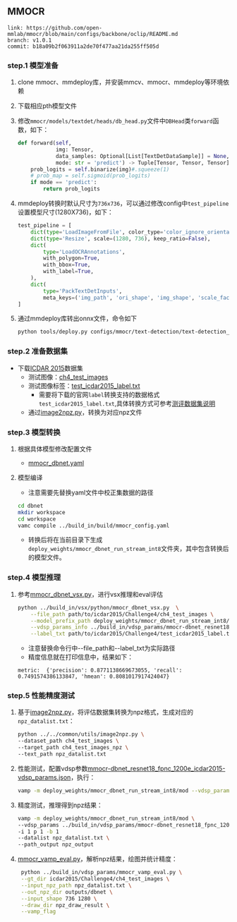 ## MMOCR

```
link: https://github.com/open-mmlab/mmocr/blob/main/configs/backbone/oclip/README.md
branch: v1.0.1
commit: b18a09b2f063911a2de70f477aa21da255ff505d
```

### step.1 模型准备

1. clone mmocr、mmdeploy库，并安装mmcv、mmocr、mmdeploy等环境依赖
2. 下载相应pth模型文件
3. 修改`mmocr/models/textdet/heads/db_head.py`文件中`DBHead`类`forward`函数，如下：
    ```python
    def forward(self,
                img: Tensor,
                data_samples: Optional[List[TextDetDataSample]] = None,
                mode: str = 'predict') -> Tuple[Tensor, Tensor, Tensor]:
        prob_logits = self.binarize(img)#.squeeze(1)
        # prob_map = self.sigmoid(prob_logits)
        if mode == 'predict':
            return prob_logits
    ```

4. mmdeploy转换时默认尺寸为`736x736`，可以通过修改config中`test_pipeline`设置模型尺寸(1280X736)，如下：
    ```python
    test_pipeline = [
        dict(type='LoadImageFromFile', color_type='color_ignore_orientation'),
        dict(type='Resize', scale=(1280, 736), keep_ratio=False),
        dict(
            type='LoadOCRAnnotations',
            with_polygon=True,
            with_bbox=True,
            with_label=True,
        ),
        dict(
            type='PackTextDetInputs',
            meta_keys=('img_path', 'ori_shape', 'img_shape', 'scale_factor'))
    ]

    ```

5. 通过mmdeploy库转出onnx文件，命令如下

    ```bash
    python tools/deploy.py configs/mmocr/text-detection/text-detection_onnxruntime_static.py ../mmocr/configs/textdet/dbnet/dbnet_resnet50-oclip_1200e_icdar2015.py ../mmocr/models/dbnet/dbnet_resnet50-oclip_1200e_icdar2015_20221102_115917-bde8c87a.pth demo/resources/face.png --work-dir mmdeploy_models/dbnet_resnet50-oclip_1200e_icdar2015 --device cpu --dump-info
    ```

### step.2 准备数据集
- 下载[ICDAR 2015](https://rrc.cvc.uab.es/?ch=4&com=downloads)数据集
  - 测试图像：[ch4_test_images](https://rrc.cvc.uab.es/?com=downloads&action=download&ch=4&f=aHR0cHM6Ly9ycmMuY3ZjLnVhYi5lcy8/Y29tPWRvd25sb2FkcyZhY3Rpb249ZG93bmxvYWQmZmlsZT1jaDRfdGVzdF9pbWFnZXMuemlw)
  - 测试图像标签：[test_icdar2015_label.txt](https://rrc.cvc.uab.es/?com=downloads&action=download&ch=4&f=aHR0cHM6Ly9ycmMuY3ZjLnVhYi5lcy9kb3dubG9hZHMvQ2hhbGxlbmdlNF9UZXN0X1Rhc2sxX0dULnppcA==)
    - 需要将下载的官网`label`转换支持的数据格式`test_icdar2015_label.txt`,具体转换方式可参考[测评数据集说明](../README.md)
  - 通过[image2npz.py](../../common/utils/image2npz.py)，转换为对应npz文件

### step.3 模型转换
1. 根据具体模型修改配置文件
    - [mmocr_dbnet.yaml](../build_in/build/mmocr_dbnet.yaml)

2. 模型编译
    - 注意需要先替换yaml文件中校正集数据的路径
    ```bash
    cd dbnet
    mkdir workspace
    cd workspace
    vamc compile ../build_in/build/mmocr_config.yaml
    ```
    - 转换后将在当前目录下生成`deploy_weights/mmocr_dbnet_run_stream_int8`文件夹，其中包含转换后的模型文件。

### step.4 模型推理
1. 参考[mmocr_dbnet_vsx.py](../build_in/vsx/python/mmocr_dbnet_vsx.py)，进行vsx推理和eval评估
    ```bash
    python ../build_in/vsx/python/mmocr_dbnet_vsx.py  \
        --file_path path/to/icdar2015/Challenge4/ch4_test_images \
        --model_prefix_path deploy_weights/mmocr_dbnet_run_stream_int8/mod \
        --vdsp_params_info ../build_in/vdsp_params/mmocr-dbnet_resnet18_fpnc_1200e_icdar2015-vdsp_params.json \
        --label_txt path/to/icdar2015/Challenge4/test_icdar2015_label.txt
    ```
    - 注意替换命令行中--file_path和--label_txt为实际路径
    - 精度信息就在打印信息中，结果如下：
    ```
    metric:  {'precision': 0.8771138669673055, 'recall': 0.7491574386133847, 'hmean': 0.8081017917424047}
    ```


### step.5 性能精度测试
1. 基于[image2npz.py](../../common/utils/image2npz.py)，将评估数据集转换为npz格式，生成对应的`npz_datalist.txt`：
    ```bash
    python ../../common/utils/image2npz.py \
    --dataset_path ch4_test_images \
    --target_path ch4_test_images_npz \
    --text_path npz_datalist.txt
    ```
2. 性能测试，配置vdsp参数[mmocr-dbnet_resnet18_fpnc_1200e_icdar2015-vdsp_params.json](../build_in/vdsp_params/mmocr-dbnet_resnet18_fpnc_1200e_icdar2015-vdsp_params.json)，执行：
    ```bash
    vamp -m deploy_weights/mmocr_dbnet_run_stream_int8/mod --vdsp_params ../build_in/vdsp_params/mmocr-dbnet_resnet18_fpnc_1200e_icdar2015-vdsp_params.json  -i 1 p 1 -b 1
    ```

3. 精度测试，推理得到npz结果：
    ```bash
    vamp -m deploy_weights/mmocr_dbnet_run_stream_int8/mod \
    --vdsp_params ../build_in/vdsp_params/mmocr-dbnet_resnet18_fpnc_1200e_icdar2015-vdsp_params.json \
    -i 1 p 1 -b 1
    --datalist npz_datalist.txt \
    --path_output npz_output
    ```

4. [mmocr_vamp_eval.py](../build_in/vdsp_params/mmocr_vamp_eval.py)，解析npz结果，绘图并统计精度：
   ```bash
    python ../build_in/vdsp_params/mmocr_vamp_eval.py \
    --gt_dir icdar2015/Challenge4/ch4_test_images \
    --input_npz_path npz_datalist.txt \
    --out_npz_dir outputs/dbnet \
    --input_shape 736 1280 \
    --draw_dir npz_draw_result \
    --vamp_flag
   ```
